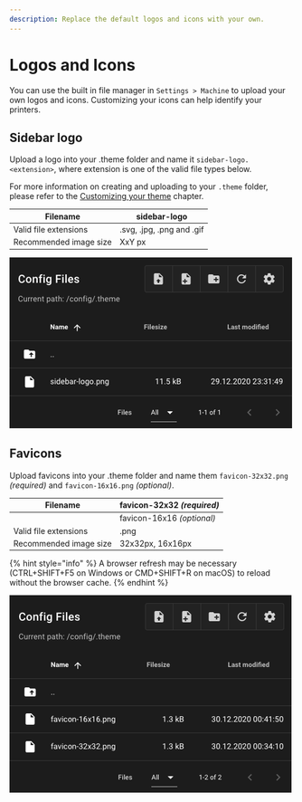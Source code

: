 ```yaml
---
description: Replace the default logos and icons with your own.
---
```


# Logos and Icons

You can use the built in file manager in `Settings > Machine` to upload your own logos and icons. Customizing your icons can help identify your printers.

## Sidebar logo <a href="#sidebar-logo" id="sidebar-logo"></a>

Upload a logo into your .theme folder and name it `sidebar-logo.<extension>`, where extension is one of the valid file types below.

For more information on creating and uploading to your `.theme` folder, please refer to the [Customizing your theme](https://docs.mainsail.xyz/features/theming/prepare) chapter.

| Filename               | sidebar-logo              |
| ---------------------- | ------------------------- |
| Valid file extensions  | .svg, .jpg, .png and .gif |
| Recommended image size | XxY px                    |

![](../../../.gitbook/assets/screenshot-sidebar-logo.png)

## Favicons <a href="#favicons" id="favicons"></a>

Upload favicons into your .theme folder and name them `favicon-32x32.png` _(required)_ and `favicon-16x16.png` _(optional)_.

| Filename               | favicon-32x32 _(required)_ |
| ---------------------- | -------------------------- |
|                        | favicon-16x16 _(optional)_ |
| Valid file extensions  | .png                       |
| Recommended image size | 32x32px, 16x16px           |

{% hint style="info" %}
A browser refresh may be necessary (CTRL+SHIFT+F5 on Windows or CMD+SHIFT+R on macOS) to reload without the browser cache.
{% endhint %}

![](../../../.gitbook/assets/screenshot-favicons.png)
